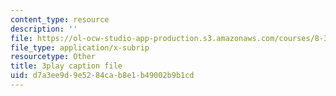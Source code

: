 ```yaml
---
content_type: resource
description: ''
file: https://ol-ocw-studio-app-production.s3.amazonaws.com/courses/8-334-statistical-mechanics-ii-statistical-physics-of-fields-spring-2014/d7a3ee9d9e5284cab8e1b49002b9b1cd_DVRjcfMwAkk.srt
file_type: application/x-subrip
resourcetype: Other
title: 3play caption file
uid: d7a3ee9d-9e52-84ca-b8e1-b49002b9b1cd
---
```

